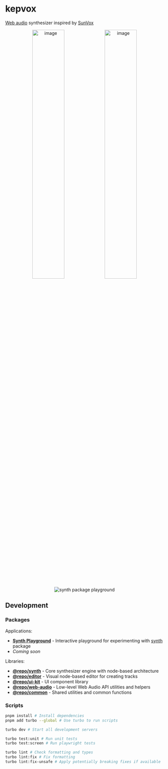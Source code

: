 # kepvox

[Web audio](https://developer.mozilla.org/en-US/docs/Web/API/Web_Audio_API) synthesizer inspired by [SunVox](https://www.warmplace.ru/soft/sunvox/index_ru.php)

<p align="center">
  <img width="45%" alt="image" src="https://github.com/user-attachments/assets/3b71e24a-355b-4046-90fb-5ef626bcb2c5" />
  <img width="45%" alt="image" src="https://github.com/user-attachments/assets/4a436cb2-2517-4aa6-b6e7-3496f10756c0" />
</p>

<p align="center">
  <a href="https://picalines.github.io/kepvox/synth-playground/" style="text-decoration: none">
    <img alt="synth package playground" src="https://img.shields.io/badge/synth_package_playground-black?style=for-the-badge&logo=github&link=https%3A%2F%2Fpicalines.github.io%2Fkepvox%2Fsynth-playground"></a>
</p>

## Development

### Packages

Applications:
- **[Synth Playground](./apps/synth-playground/README.md)** - Interactive playground for experimenting with [synth](./packages/synth/README.md) package
- *Coming soon*

Libraries:
- **[@repo/synth](./packages/synth/README.md)** - Core synthesizer engine with node-based architecture
- **[@repo/editor](./packages/editor/README.md)** - Visual node-based editor for creating tracks
- **[@repo/ui-kit](./packages/ui-kit/README.md)** - UI component library
- **[@repo/web-audio](./packages/web-audio/README.md)** - Low-level Web Audio API utilities and helpers
- **[@repo/common](./packages/common/README.md)** - Shared utilities and common functions

### Scripts

```bash
pnpm install # Install dependencies
pnpm add turbo --global # Use turbo to run scripts

turbo dev # Start all development servers

turbo test:unit # Run unit tests
turbo test:screen # Run playwright tests

turbo lint # Check formatting and types
turbo lint:fix # Fix formatting
turbo lint:fix-unsafe # Apply potentially breaking fixes if available
```
